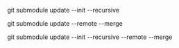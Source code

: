 

<!-- git submodule的使用
https://www.cnblogs.com/amgulen/p/16740702.html -->


<!-- init -->
git submodule update --init --recursive 

<!-- update -->
git submodule update --remote  --merge 

<!-- not use -->
git submodule update --init --recursive  --remote  --merge 
